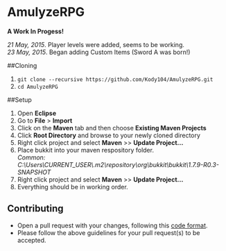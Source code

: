 # AmulyzeRPG

**A Work In Progess!**

*21 May, 2015*. Player levels were added, seems to be working.<br/>
*23 May, 2015*. Began adding Custom Items (Sword A was born!)

##Cloning
1. `git clone --recursive https://github.com/Kody104/AmulyzeRPG.git`
2. `cd AmulyzeRPG`

##Setup
1. Open **Eclipse**
2. Go to **File** > **Import**
3. Click on the **Maven** tab and then choose **Existing Maven Projects**
4. Click **Root Directory** and browse to your newly cloned directory
5. Right click project and select **Maven** >> **Update Project...** 
6. Place bukkit into your maven respository folder.   
*Common: C:\Users\CURRENT_USER\\.m2\repository\org\bukkit\bukkit\1.7.9-R0.3-SNAPSHOT*
7. Right click project and select **Maven** >> **Update Project...**
8. Everything should be in working order.

## Contributing
* Open a pull request with your changes, following this [code format].
* Please follow the above guidelines for your pull request(s) to be accepted.


[code format]: https://google-styleguide.googlecode.com/svn/trunk/javaguide.html
